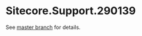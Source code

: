# Sitecore.Support.290139

See [master branch](https://github.com/sitecoresupport/Sitecore.Support.290139) for details.